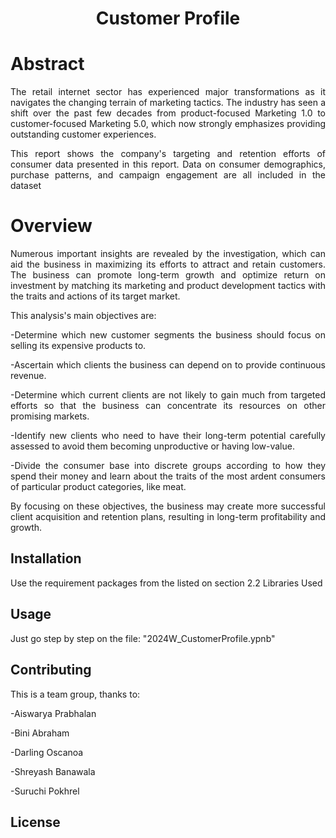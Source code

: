 <h1 align = "center">
  Customer Profile <br>
</h1>

<div align = "justify">

# Abstract

The retail internet sector has experienced major transformations as it navigates the changing terrain of marketing tactics. The industry has seen a shift over the past few decades from product-focused Marketing 1.0 to customer-focused Marketing 5.0, which now strongly emphasizes providing outstanding customer experiences.

This report shows the company's targeting and retention efforts of consumer data presented in this report. Data on consumer demographics, purchase patterns, and campaign engagement are all included in the dataset


# Overview

Numerous important insights are revealed by the investigation, which can aid the business in maximizing its efforts to attract and retain customers. The business can promote long-term growth and optimize return on investment by matching its marketing and product development tactics with the traits and actions of its target market.


This analysis's main objectives are:

-Determine which new customer segments the business should focus on selling its expensive products to.

-Ascertain which clients the business can depend on to provide continuous revenue.

-Determine which current clients are not likely to gain much from targeted efforts so that the business can concentrate its resources on other promising markets.

-Identify new clients who need to have their long-term potential carefully assessed to avoid them becoming unproductive or having low-value.

-Divide the consumer base into discrete groups according to how they spend their money and learn about the traits of the most ardent consumers of particular product categories, like meat.

By focusing on these objectives, the business may create more successful client acquisition and retention plans, resulting in long-term profitability and growth.


## Installation

Use the requirement packages from the listed on section 2.2 Libraries Used
 
## Usage

Just go step by step on the file: "2024W_CustomerProfile.ypnb"

## Contributing

This is a team group, thanks to:

-Aiswarya Prabhalan

-Bini Abraham

-Darling Oscanoa

-Shreyash Banawala

-Suruchi Pokhrel

## License


